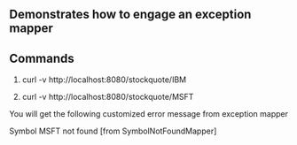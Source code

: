 ## Demonstrates how to engage an exception mapper

Commands
--------
1. curl -v http://localhost:8080/stockquote/IBM

2. curl -v http://localhost:8080/stockquote/MSFT

You will get the following customized error message from exception mapper

Symbol MSFT not found [from SymbolNotFoundMapper]
